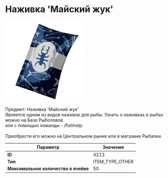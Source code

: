 # Наживка 'Майский жук'

![Item Image](../img/4213.webp?raw=true)

Предмет: Наживка 'Майский жук'<br>Является одним из видов наживок для рыбы. Узнать о наживках и рыбах можно на Базе Рыболовов<br>или с помощью команды - /fishhelp.<br><br>Приобрести его можно на Центральном рынке или в магазине Рыбалки.


| Параметр | Значение |
|----------|----------|
| **ID** | 4213 |
| **Тип** | ITEM_TYPE_OTHER |
| **Максимальное количество в ячейке** | 50 |

